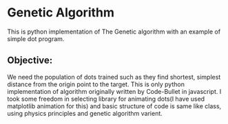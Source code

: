# Genetic Algorithm
This is python implementation of The Genetic algorithm with an example of simple dot program.
 ## Objective:
   We need the population of dots trained such as they find shortest, simplest distance from the origin point to the target.
This is only python implementation of algorithm originally written by Code-Bullet in javascript.
I took some freedom in selecting library for animating dots(I have used matplotlib animation for this) and basic structure of code is same like class, using physics principles and genetic algorithm varient. 